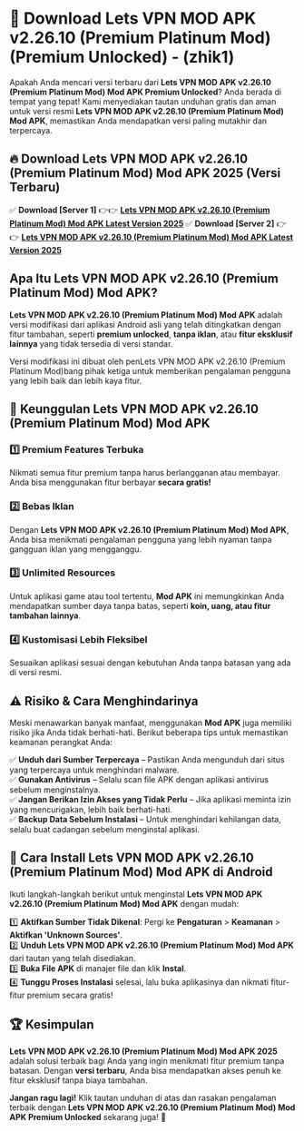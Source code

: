 

# 🎯 Download Lets VPN MOD APK v2.26.10 (Premium Platinum Mod) (Premium Unlocked) -  (zhik1) 

Apakah Anda mencari versi terbaru dari **Lets VPN MOD APK v2.26.10 (Premium Platinum Mod) Mod APK Premium Unlocked**? Anda berada di tempat yang tepat! Kami menyediakan tautan unduhan gratis dan aman untuk versi resmi **Lets VPN MOD APK v2.26.10 (Premium Platinum Mod) Mod APK**, memastikan Anda mendapatkan versi paling mutakhir dan terpercaya.

## 🔥 Download Lets VPN MOD APK v2.26.10 (Premium Platinum Mod) Mod APK 2025 (Versi Terbaru)

✅ **Download [Server 1]** 👉👉 [**Lets VPN MOD APK v2.26.10 (Premium Platinum Mod) Mod APK Latest Version 2025**](https://apkcomod.com?title=Lets_VPN_MOD_APK_v2.26.10_(Premium_Platinum_Mod))  
✅ **Download [Server 2]** 👉👉 [**Lets VPN MOD APK v2.26.10 (Premium Platinum Mod) Mod APK Latest Version 2025**](https://apkcomod.com?title=Lets_VPN_MOD_APK_v2.26.10_(Premium_Platinum_Mod))  

## Apa Itu Lets VPN MOD APK v2.26.10 (Premium Platinum Mod) Mod APK?

**Lets VPN MOD APK v2.26.10 (Premium Platinum Mod) Mod APK** adalah versi modifikasi dari aplikasi Android asli yang telah ditingkatkan dengan fitur tambahan, seperti **premium unlocked**, **tanpa iklan**, atau **fitur eksklusif lainnya** yang tidak tersedia di versi standar.

Versi modifikasi ini dibuat oleh penLets VPN MOD APK v2.26.10 (Premium Platinum Mod)bang pihak ketiga untuk memberikan pengalaman pengguna yang lebih baik dan lebih kaya fitur.

## 🎯 Keunggulan Lets VPN MOD APK v2.26.10 (Premium Platinum Mod) Mod APK

### 1️⃣ Premium Features Terbuka
Nikmati semua fitur premium tanpa harus berlangganan atau membayar. Anda bisa menggunakan fitur berbayar **secara gratis!**

### 2️⃣ Bebas Iklan
Dengan **Lets VPN MOD APK v2.26.10 (Premium Platinum Mod) Mod APK**, Anda bisa menikmati pengalaman pengguna yang lebih nyaman tanpa gangguan iklan yang mengganggu.

### 3️⃣ Unlimited Resources
Untuk aplikasi game atau tool tertentu, **Mod APK** ini memungkinkan Anda mendapatkan sumber daya tanpa batas, seperti **koin, uang, atau fitur tambahan lainnya**.

### 4️⃣ Kustomisasi Lebih Fleksibel
Sesuaikan aplikasi sesuai dengan kebutuhan Anda tanpa batasan yang ada di versi resmi.

## ⚠️ Risiko & Cara Menghindarinya

Meski menawarkan banyak manfaat, menggunakan **Mod APK** juga memiliki risiko jika Anda tidak berhati-hati. Berikut beberapa tips untuk memastikan keamanan perangkat Anda:

✅ **Unduh dari Sumber Terpercaya** – Pastikan Anda mengunduh dari situs yang terpercaya untuk menghindari malware.  
✅ **Gunakan Antivirus** – Selalu scan file APK dengan aplikasi antivirus sebelum menginstalnya.  
✅ **Jangan Berikan Izin Akses yang Tidak Perlu** – Jika aplikasi meminta izin yang mencurigakan, lebih baik berhati-hati.  
✅ **Backup Data Sebelum Instalasi** – Untuk menghindari kehilangan data, selalu buat cadangan sebelum menginstal aplikasi.

## 📌 Cara Install Lets VPN MOD APK v2.26.10 (Premium Platinum Mod) Mod APK di Android

Ikuti langkah-langkah berikut untuk menginstal **Lets VPN MOD APK v2.26.10 (Premium Platinum Mod) Mod APK** dengan mudah:

1️⃣ **Aktifkan Sumber Tidak Dikenal**: Pergi ke **Pengaturan** > **Keamanan** > **Aktifkan 'Unknown Sources'**.  
2️⃣ **Unduh Lets VPN MOD APK v2.26.10 (Premium Platinum Mod) Mod APK** dari tautan yang telah disediakan.  
3️⃣ **Buka File APK** di manajer file dan klik **Instal**.  
4️⃣ **Tunggu Proses Instalasi** selesai, lalu buka aplikasinya dan nikmati fitur-fitur premium secara gratis!

## 🏆 Kesimpulan

**Lets VPN MOD APK v2.26.10 (Premium Platinum Mod) Mod APK 2025** adalah solusi terbaik bagi Anda yang ingin menikmati fitur premium tanpa batasan. Dengan **versi terbaru**, Anda bisa mendapatkan akses penuh ke fitur eksklusif tanpa biaya tambahan.

**Jangan ragu lagi!** Klik tautan unduhan di atas dan rasakan pengalaman terbaik dengan **Lets VPN MOD APK v2.26.10 (Premium Platinum Mod) Mod APK Premium Unlocked** sekarang juga! 🚀

